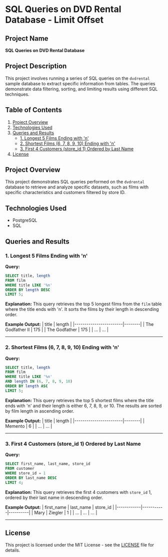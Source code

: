 
# SQL Queries on DVD Rental Database - Limit Offset

## Project Name
**SQL Queries on DVD Rental Database**

## Project Description
This project involves running a series of SQL queries on the `dvdrental` sample database to extract specific information from tables. The queries demonstrate data filtering, sorting, and limiting results using different SQL techniques.

## Table of Contents

1. [Project Overview](#project-overview)
2. [Technologies Used](#technologies-used)
3. [Queries and Results](#queries-and-results)
   - [1. Longest 5 Films Ending with 'n'](#1-longest-5-films-ending-with-n)
   - [2. Shortest Films (6, 7, 8, 9, 10) Ending with 'n'](#2-shortest-films-678910-ending-with-n)
   - [3. First 4 Customers (store_id 1) Ordered by Last Name](#3-first-4-customers-store_id-1-ordered-by-last-name)
4. [License](#license)

## Project Overview

This project demonstrates SQL queries performed on the `dvdrental` database to retrieve and analyze specific datasets, such as films with specific characteristics and customers filtered by store ID.

## Technologies Used

- PostgreSQL
- SQL

## Queries and Results

### 1. Longest 5 Films Ending with 'n'

**Query:**
```sql
SELECT title, length
FROM film
WHERE title LIKE '%n'
ORDER BY length DESC
LIMIT 5;
```

**Explanation:**
This query retrieves the top 5 longest films from the `film` table where the title ends with 'n'. It sorts the films by their length in descending order.

**Example Output:**
| title                  | length |
|------------------------|--------|
| The Godfather II        | 175    |
| The Godfather           | 175    |
| ...                    | ...    |

---

### 2. Shortest Films (6, 7, 8, 9, 10) Ending with 'n'

**Query:**
```sql
SELECT title, length
FROM film
WHERE title LIKE '%n'
AND length IN (6, 7, 8, 9, 10)
ORDER BY length ASC
LIMIT 5;
```

**Explanation:**
This query retrieves the top 5 shortest films where the title ends with 'n' and their length is either 6, 7, 8, 9, or 10. The results are sorted by film length in ascending order.

**Example Output:**
| title                  | length |
|------------------------|--------|
| Memento                | 6      |
| ...                    | ...    |

---

### 3. First 4 Customers (store_id 1) Ordered by Last Name

**Query:**
```sql
SELECT first_name, last_name, store_id
FROM customer
WHERE store_id = 1
ORDER BY last_name DESC
LIMIT 4;
```

**Explanation:**
This query retrieves the first 4 customers with `store_id` 1, ordered by their last name in descending order.

**Example Output:**
| first_name | last_name | store_id |
|------------|-----------|----------|
| Mary       | Ziegler   | 1        |
| ...        | ...       | ...      |

---

## License

This project is licensed under the MIT License - see the [LICENSE](LICENSE) file for details.
